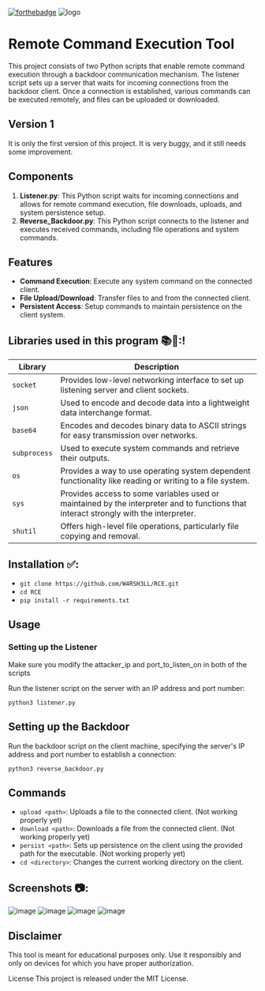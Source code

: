 [![forthebadge](https://forthebadge.com/images/badges/made-with-python.svg)](https://forthebadge.com)
![logo](https://github.com/W4RSH3LL/RCE/assets/129652925/317c7ae4-86cd-4ccb-a46f-7617574d9e27)

# Remote Command Execution Tool

This project consists of two Python scripts that enable remote command execution through a backdoor communication mechanism. The listener script sets up a server that waits for incoming connections from the backdoor client. Once a connection is established, various commands can be executed remotely, and files can be uploaded or downloaded.

## Version 1

It is only the first version of this project. It is very buggy, and it still needs some improvement.

## Components

1. **Listener.py**: This Python script waits for incoming connections and allows for remote command execution, file downloads, uploads, and system persistence setup.
2. **Reverse_Backdoor.py**: This Python script connects to the listener and executes received commands, including file operations and system commands.

## Features

- **Command Execution**: Execute any system command on the connected client.
- **File Upload/Download**: Transfer files to and from the connected client.
- **Persistent Access**: Setup commands to maintain persistence on the client system.

## Libraries used in this program 📚📗:!

| Library     | Description                                                                          |
|-------------|--------------------------------------------------------------------------------------|
| `socket`    | Provides low-level networking interface to set up listening server and client sockets. |
| `json`      | Used to encode and decode data into a lightweight data interchange format.            |
| `base64`    | Encodes and decodes binary data to ASCII strings for easy transmission over networks. |
| `subprocess`| Used to execute system commands and retrieve their outputs.                          |
| `os`        | Provides a way to use operating system dependent functionality like reading or writing to a file system. |
| `sys`       | Provides access to some variables used or maintained by the interpreter and to functions that interact strongly with the interpreter. |
| `shutil`    | Offers high-level file operations, particularly file copying and removal.             |

## Installation ✅:
- `git clone https://github.com/W4RSH3LL/RCE.git`
- `cd RCE`
- `pip install -r requirements.txt`

## Usage

### Setting up the Listener

Make sure you modify the attacker_ip and port_to_listen_on in both of the scripts

Run the listener script on the server with an IP address and port number:

```
python3 listener.py
```

## Setting up the Backdoor

Run the backdoor script on the client machine, specifying the server's IP address and port number to establish a connection:

```
python3 reverse_backdoor.py
```

## Commands
- `upload <path>`: Uploads a file to the connected client. (Not working properly yet)
- `download <path>`: Downloads a file from the connected client. (Not working properly yet)
- `persist <path>`: Sets up persistence on the client using the provided path for the executable. (Not working properly yet)
- `cd <directory>`: Changes the current working directory on the client.

## Screenshots 📷:
![image](https://github.com/W4RSH3LL/RCE/assets/129652925/066c93ff-ca6f-4f3b-add4-aac0513e845d)
![image](https://github.com/W4RSH3LL/RCE/assets/129652925/b620803a-5157-4629-9193-16dcfca4928a)
![image](https://github.com/W4RSH3LL/RCE/assets/129652925/cbfb61d8-9259-4e36-9b55-c2e12f17ce6b)
![image](https://github.com/W4RSH3LL/RCE/assets/129652925/3d2607a4-96cf-4702-8365-4e95e5b78b88)


## Disclaimer
This tool is meant for educational purposes only. Use it responsibly and only on devices for which you have proper authorization.

License
This project is released under the MIT License.
